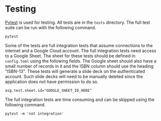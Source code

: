 # Testing
[Pytest](https://docs.pytest.org/en/7.1.x/index.html) is used for testing.
All tests are in the `tests` directory.  The
full test suite can be run with the following command.

```shell
pytest
```

Some of the tests are full integration tests that assume connections to the
internet and a Google Cloud account.  The full integration tests need access to
a Google Sheet.  The sheet for these tests should be defined in `config.toml` using
the following fields.  The Google sheet should also have a small number of
records in it and the ISBN column should use the heading "ISBN-13".  These
tests will generate a slide deck on the authenticated account.  Such slide
decks will need to be manually deleted since the application does not have
permission to do so.

```
asg.test.sheet.id="GOOGLE_SHEET_ID_HERE"
```

The full integration tests are time consuming and can be skipped using the
following command.

```shell
pytest -m 'not integration'
```
